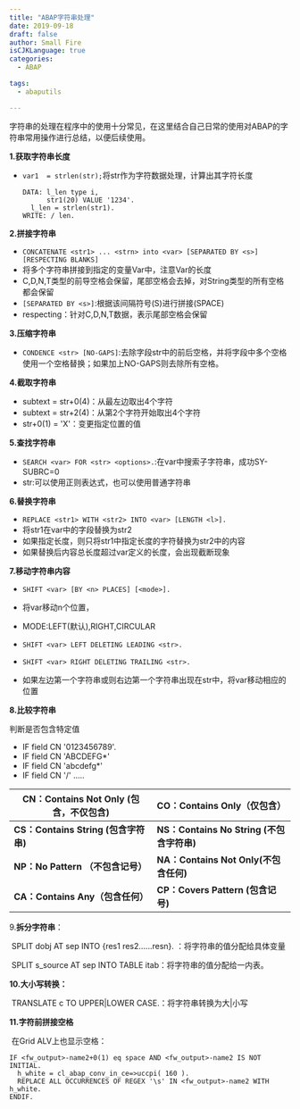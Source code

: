 ```yaml
---
title: "ABAP字符串处理"
date: 2019-09-18
draft: false
author: Small Fire
isCJKLanguage: true
categories: 
  - ABAP

tags: 
  - abaputils

---
```




​		字符串的处理在程序中的使用十分常见，在这里结合自己日常的使用对ABAP的字符串常用操作进行总结，以便后续使用。

**1.获取字符串长度**

- `var1  = strlen(str);`将str作为字符数据处理，计算出其字符长度

  ```JS
  DATA: l_len type i,
  	    str1(20) VALUE '1234'.
  	l_len = strlen(str1).
  WRITE: / len.  
  ```

**2.拼接字符串**

- `CONCATENATE <str1> ... <strn> into <var> [SEPARATED BY <s>][RESPECTING BLANKS]`
- 将多个字符串拼接到指定的变量Var中，注意Var的长度
- C,D,N,T类型的前导空格会保留，尾部空格会去掉，对String类型的所有空格都会保留
- `[SEPARATED BY <s>]`:根据该间隔符号(S)进行拼接(SPACE)
- respecting：针对C,D,N,T数据，表示尾部空格会保留

**3.压缩字符串**

- `CONDENCE <str> [NO-GAPS]`:去除字段str中的前后空格，并将字段中多个空格使用一个空格替换；如果加上NO-GAPS则去除所有空格。

**4.截取字符串**

- subtext = str+0(4)：从最左边取出4个字符
- subtext = str+2(4)：从第2个字符开始取出4个字符
- str+0(1) = 'X'：变更指定位置的值

**5.查找字符串**

- `SEARCH <var> FOR <str> <options>.`:在var中搜索子字符串，成功SY-SUBRC=0
- str:可以使用正则表达式，也可以使用普通字符串

**6.替换字符串**

- `REPLACE <str1> WITH <str2> INTO <var> [LENGTH <l>].`
- 将str1在var中的字段替换为str2
- 如果指定长度，则只将str1中指定长度的字符替换为str2中的内容
- 如果替换后内容总长度超过var定义的长度，会出现截断现象

**7.移动字符串内容**

- `SHIFT <var> [BY <n> PLACES] [<mode>].`

- 将var移动n个位置，

- MODE:LEFT(默认),RIGHT,CIRCULAR

  

- `SHIFT <var> LEFT DELETING LEADING <str>.`

- `SHIFT <var> RIGHT DELETING TRAILING <str>.`

- 如果左边第一个字符串或则右边第一个字符串出现在str中，将var移动相应的位置

**8.比较字符串**

判断是否包含特定值

- IF field CN '0123456789'.
- IF field CN 'ABCDEFG*' 
- IF field CN 'abcdefg*'
- IF field CN '/' .....

| **CN：Contains Not Only (包含，不仅包含)** | **CO：Contains Only（仅包含）**           |
| ------------------------------------------ | :---------------------------------------- |
| **CS：Contains String (包含字符串)**       | **NS：Contains No String (不包含字符串)** |
| **NP：No Pattern （不包含记号）**          | **NA：Contains Not Only(不包含任何)**     |
| **CA：Contains Any（包含任何）**           | **CP：Covers Pattern (包含记号)**         |

9.**拆分字符串**：

​	SPLIT dobj AT sep INTO {res1 res2......resn}. ：将字符串的值分配给具体变量

​	SPLIT s_source AT sep INTO TABLE itab：将字符串的值分配给一内表。

**10.大小写转换：**

​	TRANSLATE c TO UPPER|LOWER CASE.：将字符串转换为大|小写

**11.字符前拼接空格**

​	在Grid ALV上也显示空格：

```JS
IF <fw_output>-name2+0(1) eq space AND <fw_output>-name2 IS NOT INITIAL.
  h_white = cl_abap_conv_in_ce=>uccpi( 160 ).
  REPLACE ALL OCCURRENCES OF REGEX '\s' IN <fw_output>-name2 WITH h_white.
ENDIF.
```

